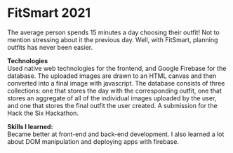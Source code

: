 # FitSmart 2021
The average person spends 15 minutes a day choosing their outfit! Not to mention stressing about it the previous day. Well, with FitSmart, planning outfits has never been easier.

**Technologies** <br />
Used native web technologies for the frontend, and Google Firebase for the database. The uploaded images are drawn to an HTML canvas and then converted into a final image with javascript. The database consists of three collections: one that stores the day with the corresponding outfit, one that stores an aggregate of all of the individual images uploaded by the user, and one that stores the final outfit the user created.
A submission for the Hack the Six Hackathon.

**Skills I learned:** <br />
Became better at front-end and back-end development. 
I also learned a lot about DOM manipulation and deploying apps with firebase.
